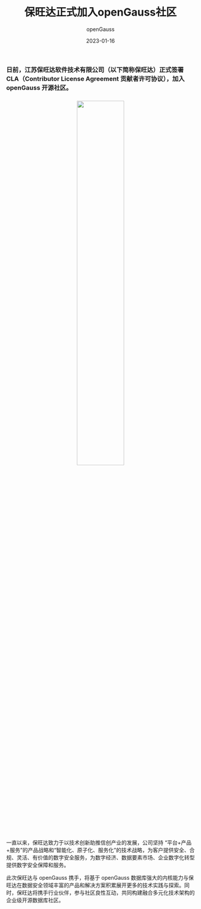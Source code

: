 ﻿---
title: '保旺达正式加入openGauss社区'
date: '2023-01-16'
tags: ['theme']
banner: '/category/news/2023-01-16/banner.jpg'
author: 'openGauss'
category: 'news'
summary: '保旺达正式加入openGauss社区'
---

### 日前，江苏保旺达软件技术有限公司（以下简称保旺达）正式签署 CLA（Contributor License Agreement 贡献者许可协议），加入 openGauss 开源社区。

<div style="text-align:center;margin:24px 0;"><img src="/zh/news/2023-01-16/banner.jpg" style="width: 50%"></div>

一直以来，保旺达致力于以技术创新助推信创产业的发展，公司坚持 “平台+产品+服务”的产品战略和“智能化、原子化、服务化”的技术战略，为客户提供安全、合规、灵活、有价值的数字安全服务，为数字经济、数据要素市场、企业数字化转型提供数字安全保障和服务。

此次保旺达与 openGauss 携手，将基于 openGauss 数据库强大的内核能力与保旺达在数据安全领域丰富的产品和解决方案积累展开更多的技术实践与探索。同时，保旺达将携手行业伙伴，参与社区良性互动，共同构建融合多元化技术架构的企业级开源数据库社区。
